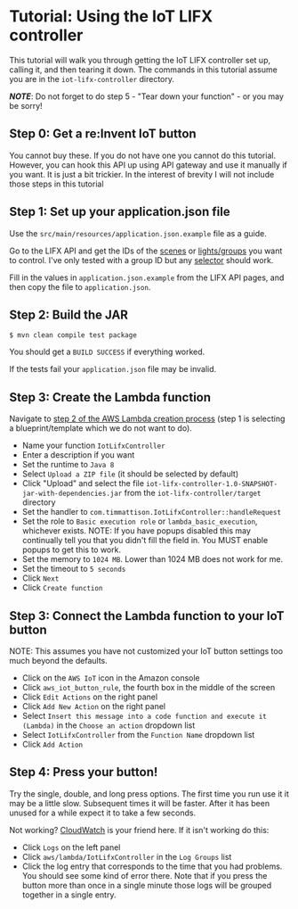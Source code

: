 # Tutorial: Using the IoT LIFX controller

This tutorial will walk you through getting the IoT LIFX controller set up, calling it, and then tearing it down.  The commands in this tutorial assume you are in the `iot-lifx-controller` directory.

**_NOTE_**: Do not forget to do step 5 - "Tear down your function" - or you may be sorry!

## Step 0: Get a re:Invent IoT button

You cannot buy these.  If you do not have one you cannot do this tutorial.  However, you can hook this API up using API gateway and use it manually if you want.  It is just a bit trickier.  In the interest of brevity I will not include those steps in this tutorial

## Step 1: Set up your application.json file

Use the `src/main/resources/application.json.example` file as a guide.

Go to the LIFX API and get the IDs of the [scenes](http://api.developer.lifx.com/docs/list-scenes) or [lights/groups](http://api.developer.lifx.com/docs/list-lights) you want to control.  I've only tested with a group ID but any [selector](http://api.developer.lifx.com/docs/selectors) should work.

Fill in the values in `application.json.example` from the LIFX API pages, and then copy the file to `application.json`.

## Step 2: Build the JAR

```
$ mvn clean compile test package
```

You should get a `BUILD SUCCESS` if everything worked.

If the tests fail your `application.json` file may be invalid.

## Step 3: Create the Lambda function

Navigate to [step 2 of the AWS Lambda creation process](https://console.aws.amazon.com/lambda/home?region=us-east-1#/create?step=2) (step 1 is selecting a blueprint/template which we do not want to do).

- Name your function `IotLifxController`
- Enter a description if you want
- Set the runtime to `Java 8`
- Select `Upload a ZIP file` (it should be selected by default)
- Click "Upload" and select the file `iot-lifx-controller-1.0-SNAPSHOT-jar-with-dependencies.jar` from the `iot-lifx-controller/target` directory
- Set the handler to `com.timmattison.IotLifxController::handleRequest`
- Set the role to `Basic execution role` or `lambda_basic_execution`, whichever exists.  NOTE: If you have popups disabled this may continually tell you that you didn't fill the field in.  You MUST enable popups to get this to work.
- Set the memory to `1024 MB`.  Lower than 1024 MB does not work for me.
- Set the timeout to `5 seconds`
- Click `Next`
- Click `Create function`

## Step 3: Connect the Lambda function to your IoT button

NOTE: This assumes you have not customized your IoT button settings too much beyond the defaults.

- Click on the `AWS IoT` icon in the Amazon console
- Click `aws_iot_button_rule`, the fourth box in the middle of the screen
- Click `Edit Actions` on the right panel
- Click `Add New Action` on the right panel
- Select `Insert this message into a code function and execute it (Lambda)` in the `Choose an action` dropdown list
- Select `IotLifxController` from the `Function Name` dropdown list
- Click `Add Action`

## Step 4: Press your button!

Try the single, double, and long press options.  The first time you run use it it may be a little slow.  Subsequent times it will be faster.  After it has been unused for a while expect it to take a few seconds.

Not working?  [CloudWatch](https://console.aws.amazon.com/cloudwatch/home?region=us-east-1#) is your friend here.  If it isn't working do this:

- Click `Logs` on the left panel
- Click `aws/lambda/IotLifxController` in the `Log Groups` list
- Click the log entry that corresponds to the time that you had problems.  You should see some kind of error there.  Note that if you press the button more than once in a single minute those logs will be grouped together in a single entry.